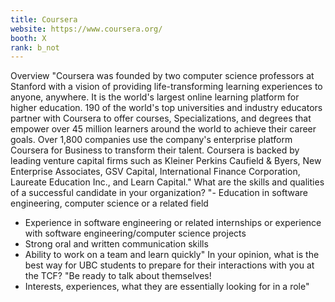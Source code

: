 ```yaml
---
title: Coursera
website: https://www.coursera.org/
booth: X
rank: b_not
---
```

Overview
"Coursera was founded by two computer science professors at Stanford with a vision of providing life-transforming learning experiences to anyone, anywhere. It is the world's largest online learning platform for higher education. 190 of the world's top universities and industry educators partner with Coursera to offer courses, Specializations, and degrees that empower over 45 million learners around the world to achieve their career goals. Over 1,800 companies use the company's enterprise platform Coursera for Business to transform their talent. Coursera is backed by leading venture capital firms such as Kleiner Perkins Caufield & Byers, New Enterprise Associates, GSV Capital, International Finance Corporation, Laureate Education Inc., and Learn Capital."
What are the skills and qualities of a successful candidate in your organization?
"- Education in software engineering, computer science or a related field
- Experience in software engineering or related internships or experience with software engineering/computer science projects 
- Strong oral and written communication skills
- Ability to work on a team and learn quickly"
In your opinion, what is the best way for UBC students to prepare for their interactions with you at the TCF?
"Be ready to talk about themselves! 
- Interests, experiences, what they are essentially looking for in a role"
